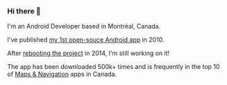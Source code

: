 ### Hi there 👋

I'm an Android Developer based in Montréal, Canada.

I've published [my 1st open-souce Android app](https://github.com/mmathieum/montrealtransit-for-android) in 2010.

After [rebooting the project](https://github.com/mtransitapps) in 2014, I'm still working on it!

The app has been downloaded 500k+ times and is frequently in the top 10 of [Maps & Navigation](https://play.google.com/store/apps/category/MAPS_AND_NAVIGATION) apps in Canada.

<!--
**mmathieum/mmathieum** is a ✨ _special_ ✨ repository because its `README.md` (this file) appears on your GitHub profile.

Here are some ideas to get you started:

- 🔭 I’m currently working on ...
- 🌱 I’m currently learning ...
- 👯 I’m looking to collaborate on ...
- 🤔 I’m looking for help with ...
- 💬 Ask me about ...
- 📫 How to reach me: ...
- 😄 Pronouns: ...
- ⚡ Fun fact: ...
-->
